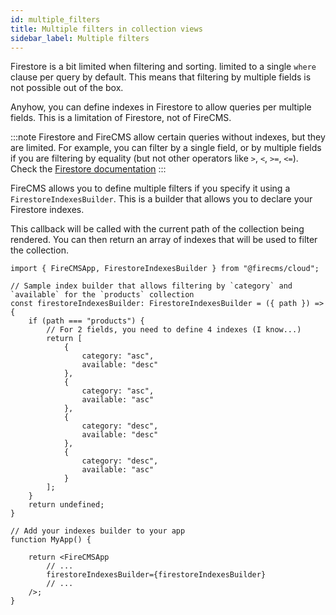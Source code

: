 ```yaml
---
id: multiple_filters
title: Multiple filters in collection views
sidebar_label: Multiple filters
---
```


Firestore is a bit limited when filtering and sorting. limited to a single `where` clause per query by default.
This means that filtering by multiple fields is not possible out of the box.

Anyhow, you can define indexes in Firestore to allow queries per multiple fields.
This is a limitation of Firestore, not of FireCMS.

:::note
Firestore and FireCMS allow certain queries without indexes, but they are limited.
For example, you can filter by a single field, or by multiple fields if you are
filtering by equality (but not other operators like `>`, `<`, `>=`, `<=`).
Check the [Firestore documentation](https://firebase.google.com/docs/firestore/query-data/indexing)
:::

FireCMS allows you to define multiple filters if you specify it using a `FirestoreIndexesBuilder`.
This is a builder that allows you to declare your Firestore indexes.

This callback will be called with the current path of the collection being rendered.
You can then return an array of indexes that will be used to filter the collection.

```tsx
import { FireCMSApp, FirestoreIndexesBuilder } from "@firecms/cloud";

// Sample index builder that allows filtering by `category` and `available` for the `products` collection
const firestoreIndexesBuilder: FirestoreIndexesBuilder = ({ path }) => {
    if (path === "products") {
        // For 2 fields, you need to define 4 indexes (I know...)
        return [
            {
                category: "asc",
                available: "desc"
            },
            {
                category: "asc",
                available: "asc"
            },
            {
                category: "desc",
                available: "desc"
            },
            {
                category: "desc",
                available: "asc"
            }
        ];
    }
    return undefined;
}

// Add your indexes builder to your app
function MyApp() {

    return <FireCMSApp
        // ...
        firestoreIndexesBuilder={firestoreIndexesBuilder}
        // ...
    />;
}

```

